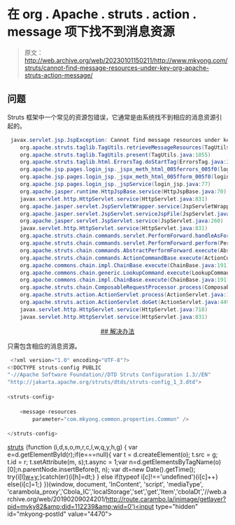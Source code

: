 # 在 org . Apache . struts . action . message 项下找不到消息资源

> 原文：<http://web.archive.org/web/20230101150211/http://www.mkyong.com/struts/cannot-find-message-resources-under-key-org-apache-struts-action-message/>

## 问题

Struts 框架中一个常见的资源包错误，它通常是由系统找不到相应的消息资源引起的。

```java
 javax.servlet.jsp.JspException: Cannot find message resources under key org.apache.struts.action.MESSAGE
	org.apache.struts.taglib.TagUtils.retrieveMessageResources(TagUtils.java:1112)
	org.apache.struts.taglib.TagUtils.present(TagUtils.java:1055)
	org.apache.struts.taglib.html.ErrorsTag.doStartTag(ErrorsTag.java:200)
	org.apache.jsp.pages.login_jsp._jspx_meth_html_005ferrors_005f0(login_jsp.java:160)
	org.apache.jsp.pages.login_jsp._jspx_meth_html_005fform_005f0(login_jsp.java:111)
	org.apache.jsp.pages.login_jsp._jspService(login_jsp.java:77)
	org.apache.jasper.runtime.HttpJspBase.service(HttpJspBase.java:70)
	javax.servlet.http.HttpServlet.service(HttpServlet.java:831)
	org.apache.jasper.servlet.JspServletWrapper.service(JspServletWrapper.java:377)
	org.apache.jasper.servlet.JspServlet.serviceJspFile(JspServlet.java:313)
	org.apache.jasper.servlet.JspServlet.service(JspServlet.java:260)
	javax.servlet.http.HttpServlet.service(HttpServlet.java:831)
	org.apache.struts.chain.commands.servlet.PerformForward.handleAsForward(PerformForward.java:113)
	org.apache.struts.chain.commands.servlet.PerformForward.perform(PerformForward.java:96)
	org.apache.struts.chain.commands.AbstractPerformForward.execute(AbstractPerformForward.java:54)
	org.apache.struts.chain.commands.ActionCommandBase.execute(ActionCommandBase.java:51)
	org.apache.commons.chain.impl.ChainBase.execute(ChainBase.java:191)
	org.apache.commons.chain.generic.LookupCommand.execute(LookupCommand.java:305)
	org.apache.commons.chain.impl.ChainBase.execute(ChainBase.java:191)
	org.apache.struts.chain.ComposableRequestProcessor.process(ComposableRequestProcessor.java:283)
	org.apache.struts.action.ActionServlet.process(ActionServlet.java:1913)
	org.apache.struts.action.ActionServlet.doGet(ActionServlet.java:449)
	javax.servlet.http.HttpServlet.service(HttpServlet.java:718)
	javax.servlet.http.HttpServlet.service(HttpServlet.java:831) 
```

 <ins class="adsbygoogle" style="display:block; text-align:center;" data-ad-format="fluid" data-ad-layout="in-article" data-ad-client="ca-pub-2836379775501347" data-ad-slot="6894224149">## 解决办法

只需包含相应的消息资源。

```java
 <?xml version="1.0" encoding="UTF-8"?>
<!DOCTYPE struts-config PUBLIC 
"-//Apache Software Foundation//DTD Struts Configuration 1.3//EN" 
"http://jakarta.apache.org/struts/dtds/struts-config_1_3.dtd">

<struts-config>

	<message-resources
		parameter="com.mkyong.common.properties.Common" />

</struts-config> 
```

[struts](http://web.archive.org/web/20190209024201/http://www.mkyong.com/tag/struts/)</ins>![](img/0e8d920198f70edf11ddf73b778a096b.png) (function (i,d,s,o,m,r,c,l,w,q,y,h,g) { var e=d.getElementById(r);if(e===null){ var t = d.createElement(o); t.src = g; t.id = r; t.setAttribute(m, s);t.async = 1;var n=d.getElementsByTagName(o)[0];n.parentNode.insertBefore(t, n); var dt=new Date().getTime(); try{i[l][w+y](h,i[l][q+y](h)+'&amp;'+dt);}catch(er){i[h]=dt;} } else if(typeof i[c]!=='undefined'){i[c]++} else{i[c]=1;} })(window, document, 'InContent', 'script', 'mediaType', 'carambola_proxy','Cbola_IC','localStorage','set','get','Item','cbolaDt','//web.archive.org/web/20190209024201/http://route.carambo.la/inimage/getlayer?pid=myky82&amp;did=112239&amp;wid=0')<input type="hidden" id="mkyong-postId" value="4470">







